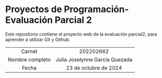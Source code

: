 # Proyectos de Programación- Evaluación Parcial 2

Este repositorio contiene el proyecto web  de la evaluación parcial2, para aprender a utilizar  Git y Github.


|               |                |
|:-------------:|:---------------:|
| Carnet        | 202202662      |      
| Nombre completo | Julia Joselynne García Quezada        |       
| Fecha         |23 de octubre de 2024
